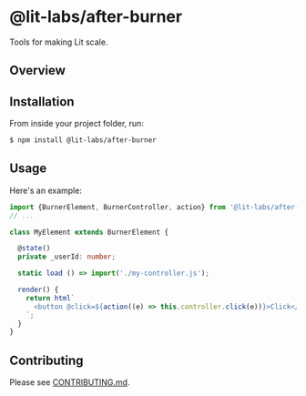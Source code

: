 # @lit-labs/after-burner

Tools for making Lit scale.

## Overview

## Installation

From inside your project folder, run:

```bash
$ npm install @lit-labs/after-burner
```

## Usage

Here's an example:

```ts
import {BurnerElement, BurnerController, action} from '@lit-labs/after-burner';
// ...

class MyElement extends BurnerElement {

  @state()
  private _userId: number;

  static load () => import('./my-controller.js');

  render() {
    return html`
      <button @click=${action((e) => this.controller.click(e))}>Click</button>
    `;
  }
}
```

## Contributing

Please see [CONTRIBUTING.md](./CONTRIBUTING.md).
